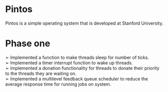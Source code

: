 # Pintos
Pintos is a simple operating system that is developed at Stanford University.
# Phase one
➢ Implemented a function to make threads sleep for number of ticks.\
➢ Implemented a timer interrupt function to wake up threads.\
➢ Implemented a donation functionality for threads to donate their priority to the threads they are waiting on.\
➢ Implemented a multilevel feedback queue scheduler to reduce the average response time for running jobs on system.
